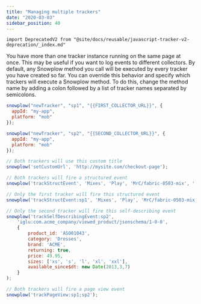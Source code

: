 ```yaml
---
title: "Managing multiple trackers"
date: "2020-03-03"
sidebar_position: 40
---
```


```mdx-code-block
import DeprecatedV2 from "@site/docs/reusable/javascript-tracker-v2-deprecation/_index.md"
```

<DeprecatedV2/>

You have more than one tracker instance running on the same page at once. This may be useful if you want to log events to different collectors. By default, any Snowplow method you call will be executed by every tracker you have created so far. You can override this behavior and specify which trackers will execute a Snowplow method. To do this, change the method name by adding a colon followed by a list of tracker names separated by semicolons.

```javascript
snowplow("newTracker", "sp1", "{{FIRST_COLLECTOR_URL}}", {
  appId: "my-app",
  platform: "mob"
});

snowplow("newTracker", "sp2", "{{SECOND_COLLECTOR_URL}}", {
  appId: "my-app",
  platform: "mob"
});

// Both trackers will use this custom title
snowplow('setCustomUrl', 'http://mysite.com/checkout-page');

// Both trackers will fire a structured event
snowplow('trackStructEvent', 'Mixes', 'Play', 'MrC/fabric-0503-mix', '', '0.0');

// Only the first tracker will fire this structured event
snowplow('trackStructEvent:sp1', 'Mixes', 'Play', 'MrC/fabric-0503-mix', '', '0.0');

// Only the second tracker will fire this self-describing event
snowplow('trackSelfDescribingEvent:sp2', 
    'iglu:com.acme_company/viewed_product/jsonschema/1-0-0',
    {
        product_id: 'ASO01043',
        category: 'Dresses',
        brand: 'ACME',
        returning: true,
        price: 49.95,
        sizes: ['xs', 's', 'l', 'xl', 'xxl'],
        available_since$dt: new Date(2013,3,7)
    }
);

// Both trackers will fire a page view event
snowplow('trackPageView:sp1;sp2');
```
